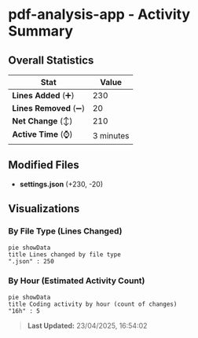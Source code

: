 # pdf-analysis-app - Activity Summary 

## Overall Statistics

| Stat                   | Value                                                             |
| ---------------------- | ----------------------------------------------------------------- |
| **Lines Added** (➕)   | 230                                          |
| **Lines Removed** (➖) | 20                                        |
| **Net Change** (↕)    | 210                |
| **Active Time** (⌚)   | 3 minutes |


## Modified Files
- **settings.json** (+230, -20)

## Visualizations

### By File Type (Lines Changed)

```mermaid
pie showData
title Lines changed by file type
".json" : 250
```

### By Hour (Estimated Activity Count)

```mermaid
pie showData
title Coding activity by hour (count of changes)
"16h" : 5
```


> **Last Updated:** 23/04/2025, 16:54:02